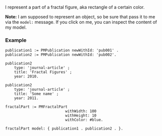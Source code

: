 I represent a part of a fractal figure, aka rectangle of a certain color.

**Note:** I am supposed to represent an object, so be sure that pass it to me via the `model:` message. If you click on me, you can inspect the content of my model.

### Example

```st
publication1 := PMPublication newWithId: 'pub001' .
publication2 := PMPublication newWithId: 'pub002'.

publication2
	type: 'journal-article' ;
	title: 'Fractal Figures' ;
	year: 2010.
	
publication2
	type: 'journal-article' ;
	title: 'Some name' ;
	year: 2011.
	
fractalPart := PMFractalPart
			               withWidth: 100
			               withHeight: 10
			               withColor: #blue.
			
fractalPart model: { publication1 . publication2 . }.
```